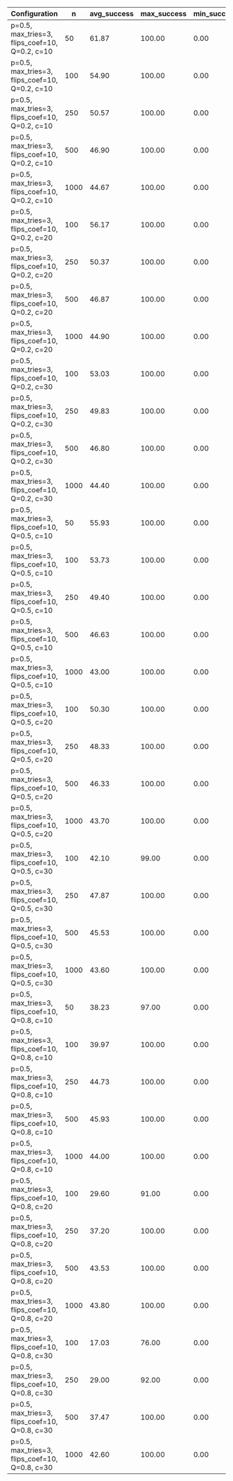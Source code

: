 | Configuration                                  |    n |   avg_success |   max_success |   min_success |   avg_total_flips |   avg_time |   phase_transition |
|------------------------------------------------|------|---------------|---------------|---------------|-------------------|------------|--------------------|
| p=0.5, max_tries=3, flips_coef=10, Q=0.2, c=10 |   50 |         61.87 |        100.00 |          0.00 |          65389.90 |       8.25 |               4.40 |
| p=0.5, max_tries=3, flips_coef=10, Q=0.2, c=10 |  100 |         54.90 |        100.00 |          0.00 |         151290.00 |      19.07 |               4.10 |
| p=0.5, max_tries=3, flips_coef=10, Q=0.2, c=10 |  250 |         50.57 |        100.00 |          0.00 |         410228.53 |      82.51 |               4.00 |
| p=0.5, max_tries=3, flips_coef=10, Q=0.2, c=10 |  500 |         46.90 |        100.00 |          0.00 |         869825.17 |     102.69 |               3.90 |
| p=0.5, max_tries=3, flips_coef=10, Q=0.2, c=10 | 1000 |         44.67 |        100.00 |          0.00 |        1797519.60 |     459.97 |               3.80 |
| p=0.5, max_tries=3, flips_coef=10, Q=0.2, c=20 |  100 |         56.17 |        100.00 |          0.00 |         148025.60 |      19.95 |               4.20 |
| p=0.5, max_tries=3, flips_coef=10, Q=0.2, c=20 |  250 |         50.37 |        100.00 |          0.00 |         412062.67 |      82.65 |               4.00 |
| p=0.5, max_tries=3, flips_coef=10, Q=0.2, c=20 |  500 |         46.87 |        100.00 |          0.00 |         870779.73 |     102.41 |               3.90 |
| p=0.5, max_tries=3, flips_coef=10, Q=0.2, c=20 | 1000 |         44.90 |        100.00 |          0.00 |        1793254.03 |     460.42 |               3.80 |
| p=0.5, max_tries=3, flips_coef=10, Q=0.2, c=30 |  100 |         53.03 |        100.00 |          0.00 |         155518.17 |      20.86 |               4.10 |
| p=0.5, max_tries=3, flips_coef=10, Q=0.2, c=30 |  250 |         49.83 |        100.00 |          0.00 |         415776.77 |      83.80 |               4.00 |
| p=0.5, max_tries=3, flips_coef=10, Q=0.2, c=30 |  500 |         46.80 |        100.00 |          0.00 |         872321.07 |     307.84 |               3.90 |
| p=0.5, max_tries=3, flips_coef=10, Q=0.2, c=30 | 1000 |         44.40 |        100.00 |          0.00 |        1800584.07 |     453.16 |               3.80 |
| p=0.5, max_tries=3, flips_coef=10, Q=0.5, c=10 |   50 |         55.93 |        100.00 |          0.00 |          72137.33 |       8.72 |               4.20 |
| p=0.5, max_tries=3, flips_coef=10, Q=0.5, c=10 |  100 |         53.73 |        100.00 |          0.00 |         154100.80 |      19.27 |               4.10 |
| p=0.5, max_tries=3, flips_coef=10, Q=0.5, c=10 |  250 |         49.40 |        100.00 |          0.00 |         421711.83 |      78.31 |               4.00 |
| p=0.5, max_tries=3, flips_coef=10, Q=0.5, c=10 |  500 |         46.63 |        100.00 |          0.00 |         875816.27 |     105.53 |               3.90 |
| p=0.5, max_tries=3, flips_coef=10, Q=0.5, c=10 | 1000 |         43.00 |        100.00 |          0.00 |        1839354.70 |     497.73 |               3.80 |
| p=0.5, max_tries=3, flips_coef=10, Q=0.5, c=20 |  100 |         50.30 |        100.00 |          0.00 |         161686.37 |      21.81 |               4.10 |
| p=0.5, max_tries=3, flips_coef=10, Q=0.5, c=20 |  250 |         48.33 |        100.00 |          0.00 |         423004.00 |      86.13 |               3.90 |
| p=0.5, max_tries=3, flips_coef=10, Q=0.5, c=20 |  500 |         46.33 |        100.00 |          0.00 |         875237.33 |     105.26 |               3.90 |
| p=0.5, max_tries=3, flips_coef=10, Q=0.5, c=20 | 1000 |         43.70 |        100.00 |          0.00 |        1819355.10 |     480.00 |               3.80 |
| p=0.5, max_tries=3, flips_coef=10, Q=0.5, c=30 |  100 |         42.10 |         99.00 |          0.00 |         182372.63 |      24.75 |               3.70 |
| p=0.5, max_tries=3, flips_coef=10, Q=0.5, c=30 |  250 |         47.87 |        100.00 |          0.00 |         425890.93 |      86.42 |               3.90 |
| p=0.5, max_tries=3, flips_coef=10, Q=0.5, c=30 |  500 |         45.53 |        100.00 |          0.00 |         886607.40 |     107.06 |               3.90 |
| p=0.5, max_tries=3, flips_coef=10, Q=0.5, c=30 | 1000 |         43.60 |        100.00 |          0.00 |        1824019.50 |     508.65 |               3.80 |
| p=0.5, max_tries=3, flips_coef=10, Q=0.8, c=10 |   50 |         38.23 |         97.00 |          0.00 |          94521.57 |      10.17 |               3.70 |
| p=0.5, max_tries=3, flips_coef=10, Q=0.8, c=10 |  100 |         39.97 |        100.00 |          0.00 |         186256.07 |      23.48 |               3.80 |
| p=0.5, max_tries=3, flips_coef=10, Q=0.8, c=10 |  250 |         44.73 |        100.00 |          0.00 |         440734.57 |      87.67 |               3.90 |
| p=0.5, max_tries=3, flips_coef=10, Q=0.8, c=10 |  500 |         45.93 |        100.00 |          0.00 |         879444.77 |     305.40 |               3.90 |
| p=0.5, max_tries=3, flips_coef=10, Q=0.8, c=10 | 1000 |         44.00 |        100.00 |          0.00 |        1817163.43 |     470.95 |               3.80 |
| p=0.5, max_tries=3, flips_coef=10, Q=0.8, c=20 |  100 |         29.60 |         91.00 |          0.00 |         214739.70 |      27.01 |               3.30 |
| p=0.5, max_tries=3, flips_coef=10, Q=0.8, c=20 |  250 |         37.20 |        100.00 |          0.00 |         490152.87 |      96.71 |               3.70 |
| p=0.5, max_tries=3, flips_coef=10, Q=0.8, c=20 |  500 |         43.53 |        100.00 |          0.00 |         909136.40 |     116.76 |               3.80 |
| p=0.5, max_tries=3, flips_coef=10, Q=0.8, c=20 | 1000 |         43.80 |        100.00 |          0.00 |        1817765.50 |     498.32 |               3.80 |
| p=0.5, max_tries=3, flips_coef=10, Q=0.8, c=30 |  100 |         17.03 |         76.00 |          0.00 |         250110.53 |      31.26 |               2.90 |
| p=0.5, max_tries=3, flips_coef=10, Q=0.8, c=30 |  250 |         29.00 |         92.00 |          0.00 |         544439.60 |      50.29 |               3.40 |
| p=0.5, max_tries=3, flips_coef=10, Q=0.8, c=30 |  500 |         37.47 |        100.00 |          0.00 |         981834.20 |     142.47 |               3.70 |
| p=0.5, max_tries=3, flips_coef=10, Q=0.8, c=30 | 1000 |         42.60 |        100.00 |          0.00 |        1840614.53 |     493.29 |               3.80 |
